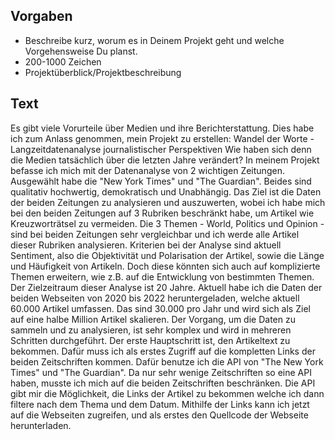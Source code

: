 ## Vorgaben

- Beschreibe kurz, worum es in Deinem Projekt geht und welche Vorgehensweise Du planst.
- 200-1000 Zeichen
- Projektüberblick/Projektbeschreibung

## Text

Es gibt viele Vorurteile über Medien und ihre Berichterstattung. Dies habe ich zum Anlass genommen, mein Projekt zu erstellen:
Wandel der Worte - Langzeitdatenanalyse journalistischer Perspektiven
Wie haben sich denn die Medien tatsächlich über die letzten Jahre verändert? In meinem Projekt befasse ich mich mit der Datenanalyse von 2 wichtigen Zeitungen. Ausgewählt habe die "New York Times" und "The Guardian". Beides sind qualitativ hochwertig, demokratisch und
Unabhängig. Das Ziel ist die Daten der beiden Zeitungen zu analysieren und auszuwerten, wobei ich habe mich bei den beiden Zeitungen auf 3 Rubriken beschränkt habe, um Artikel wie Kreuzworträtsel zu vermeiden. Die 3 Themen - World, Politics und Opinion - sind bei beiden Zeitungen sehr vergleichbar und ich werde alle Artikel dieser Rubriken analysieren. Kriterien bei der Analyse sind aktuell Sentiment, also die Objektivität und Polarisation der Artikel, sowie die Länge und Häufigkeit von Artikeln. Doch diese könnten sich auch auf komplizierte Themen erweitern, wie z.B. auf die Entwicklung von bestimmten Themen.
Der Zielzeitraum dieser Analyse ist 20 Jahre. Aktuell habe ich die Daten der beiden Webseiten von 2020 bis 2022 heruntergeladen, welche aktuell 60.000 Artikel umfassen. Das sind 30.000 pro Jahr und wird sich als Ziel auf eine halbe Million Artikel skalieren.
Der Vorgang, um die Daten zu sammeln und zu analysieren, ist sehr komplex und wird in mehreren Schritten durchgeführt. Der erste Hauptschritt ist, den Artikeltext zu bekommen. Dafür muss ich als erstes Zugriff auf die kompletten Links der beiden Zeitschriften kommen. Dafür benutze ich die API von "The New York Times" und "The Guardian". Da nur sehr wenige Zeitschriften so eine API haben, musste ich mich auf die beiden Zeitschriften beschränken. Die API gibt mir die Möglichkeit, die Links der Artikel zu bekommen welche ich dann filtere nach dem Thema und dem Datum. Mithilfe der Links kann ich jetzt auf die Webseiten zugreifen, und als erstes den Quellcode der Webseite herunterladen.
